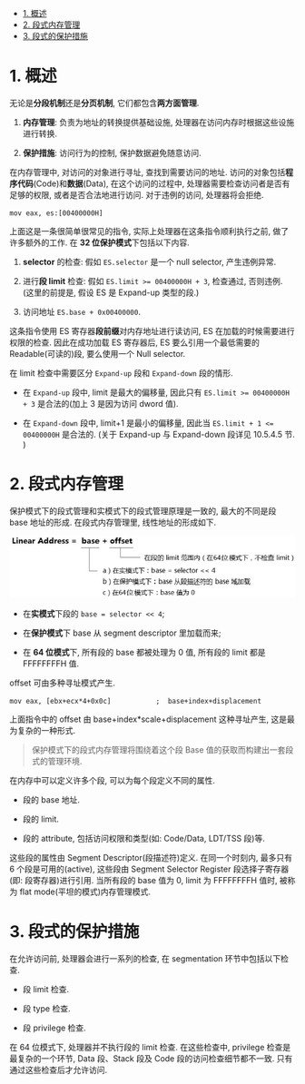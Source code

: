 
<!-- @import "[TOC]" {cmd="toc" depthFrom=1 depthTo=6 orderedList=false} -->

<!-- code_chunk_output -->

- [1. 概述](#1-概述)
- [2. 段式内存管理](#2-段式内存管理)
- [3. 段式的保护措施](#3-段式的保护措施)

<!-- /code_chunk_output -->

# 1. 概述

无论是**分段机制**还是**分页机制**, 它们都包含**两方面管理**.

1) **内存管理**: 负责为地址的转换提供基础设施, 处理器在访问内存时根据这些设施进行转换.

2) **保护措施**: 访问行为的控制, 保护数据避免随意访问.

在内存管理中, 对访问的对象进行寻址, 查找到需要访问的地址. 访问的对象包括**程序代码**(Code)和**数据**(Data), 在这个访问的过程中, 处理器需要检查访问者是否有足够的权限, 或者是否合法地进行访问. 对于违例的访问, 处理器将会拒绝.

```assembly
mov eax, es:[00400000H]
```

上面这是一条很简单很常见的指令, 实际上处理器在这条指令顺利执行之前, 做了许多额外的工作. 在 **32 位保护模式**下包括以下内容.

1) **selector** 的检查: 假如 `ES.selector` 是一个 null selector, 产生违例异常.

2) 进行**段 limit** 检查: 假如 `ES.limit >= 00400000H + 3`, 检查通过, 否则违例. (这里的前提是, 假设 ES 是 Expand-up 类型的段.)

3) 访问地址 `ES.base + 0x00400000`.

这条指令使用 ES 寄存器**段前缀**对内存地址进行读访问, ES 在加载的时候需要进行权限的检查. 因此在成功加载 ES 寄存器后, ES 要么引用一个最低需要的 Readable(可读的)段, 要么使用一个 Null selector.

在 limit 检查中需要区分 `Expand-up` 段和 `Expand-down` 段的情形.

* 在 `Expand-up` 段中, limit 是最大的偏移量, 因此只有 `ES.limit >= 00400000H + 3` 是合法的(加上 3 是因为访问 dword 值).

* 在 `Expand-down` 段中, limit+1 是最小的偏移量, 因此当 `ES.limit + 1 <= 00400000H` 是合法的. (关于 Expand-up 与 Expand-down 段详见 10.5.4.5 节. )

# 2. 段式内存管理

保护模式下的段式管理和实模式下的段式管理原理是一致的, 最大的不同是段 base 地址的形成. 在段式内存管理里, 线性地址的形成如下.

![config](./images/4.png)

* 在**实模式**下段的 `base = selector << 4`;

* 在**保护模式**下 base 从 segment descriptor 里加载而来;

* 在 **64 位模式**下, 所有段的 base 都被处理为 0 值, 所有段的 limit 都是 FFFFFFFFH 值.

offset 可由多种寻址模式产生.

```assembly
mov eax, [ebx+ecx*4+0x0c]           ;  base+index+displacement
```

上面指令中的 offset 由 base+index*scale+displacement 这种寻址产生, 这是最为复杂的一种形式.

>保护模式下的段式内存管理将围绕着这个段 Base 值的获取而构建出一套段式的管理环境.

在内存中可以定义许多个段, 可以为每个段定义不同的属性.

- 段的 base 地址.

- 段的 limit.

- 段的 attribute, 包括访问权限和类型(如: Code/Data, LDT/TSS 段)等.

这些段的属性由 Segment Descriptor(段描述符)定义. 在同一个时刻内, 最多只有 6 个段是可用的(active), 这些段由 Segment Selector Register 段选择子寄存器(即: 段寄存器)进行引用. 当所有段的 base 值为 0, limit 为 FFFFFFFFH 值时, 被称为 flat mode(平坦的模式)内存管理模式.

# 3. 段式的保护措施

在允许访问前, 处理器会进行一系列的检查, 在 segmentation 环节中包括以下检查.

- 段 limit 检查.

- 段 type 检查.

- 段 privilege 检查.

在 64 位模式下, 处理器并不执行段的 limit 检查. 在这些检查中, privilege 检查是最复杂的一个环节, Data 段、Stack 段及 Code 段的访问检查细节都不一致. 只有通过这些检查后才允许访问.